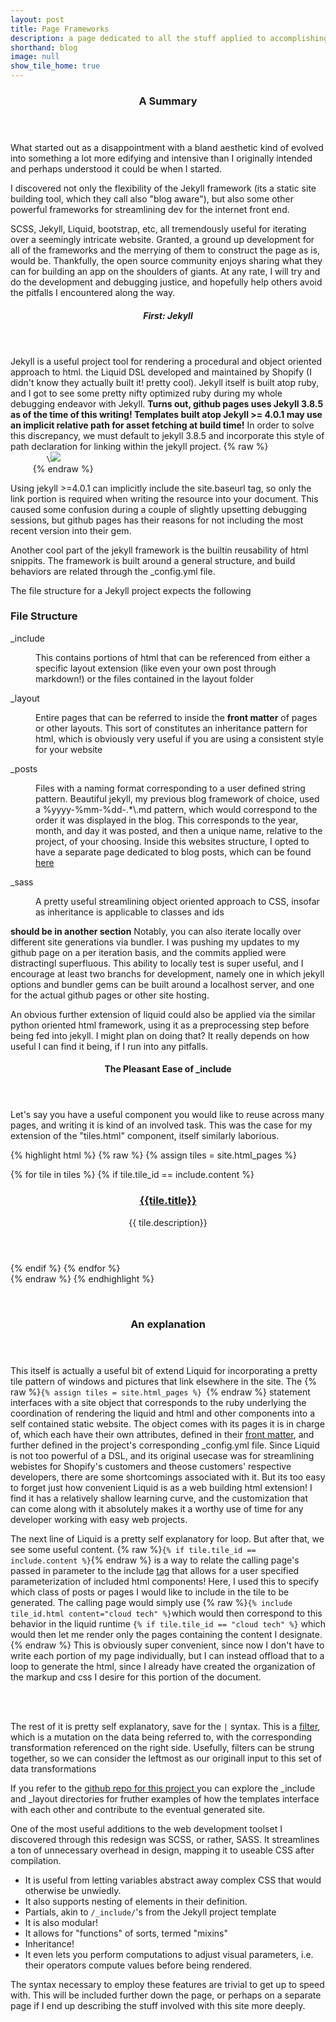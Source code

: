 ```yaml
---
layout: post
title: Page Frameworks
description: a page dedicated to all the stuff applied to accomplishing a more involved and hands on personal site
shorthand: blog
image: null
show_tile_home: true
---
```
















<div id="main">
	<section>
		<header class="major">
			<h3>A Summary</h3>
		</header>
	<p>What started out as a disappointment with a bland aesthetic kind of evolved into something a lot more edifying and intensive than I originally intended and perhaps understood it could be when I started.
	</p>
	<p>I discovered not only the flexibility of the Jekyll framework (its a static site building tool, which they call also "blog aware"), but also some other powerful frameworks for streamlining dev for the internet front end. 
	</p>
	<p> SCSS, Jekyll, Liquid, bootstrap, etc, all tremendously useful for iterating over a seemingly intricate website.  Granted, a ground up development for all of the frameworks and the merrying of them to construct the page as is, would be. Thankfully, the open source community enjoys sharing what they can for building an app on the shoulders of giants. At any rate, I will try and do the development and debugging justice, and hopefully help others avoid the pitfalls I encountered along the way. </p>
</section>
<section>
	<header class="major">
		<h5>First: Jekyll</h5>
	</header>
	<p> Jekyll is a useful project tool for rendering a procedural and object oriented approach to html. the Liquid DSL developed and maintained by Shopify (I didn't know they actually built it! pretty cool).  Jekyll itself is built atop ruby, and I got to see some pretty nifty optimized ruby during my whole debugging endeavor with Jekyll. <strong>Turns out, github pages uses Jekyll 3.8.5 as of the time of this writing! Templates built atop Jekyll >= 4.0.1 may use an implicit relative path for asset fetching at build time!</strong>
	In order to solve this discrepancy, we must default to jekyll 3.8.5 and incorporate this style of path declaration for linking within the jekyll project. 
	{% raw %}
	 <code>
	 	\<img src="{{ site.baseurl }} {% link assets/images/pic01.jpg %}" \/>
	 </code>
	{% endraw %}
</p>
<p>Using jekyll >=4.0.1 can implicitly include the site.baseurl tag, so only the link portion is required when writing the resource into your document.  This caused some confusion during a couple of slightly upsetting debugging sessions, but github pages has their reasons for not including the most recent version into their gem.
</p>
<p>Another cool part of the jekyll framework is the builtin reusability of html snippits.  The framework is built around a general structure, and build behaviors are related through the _config.yml file. </p>
<p>The file structure for a Jekyll project expects the following</p>
<div class="inner">
	<h3>File Structure</h3>
	<dl>
	<dt>_include</dt>
		<dd> 
			<p>This contains portions of html that can be referenced from either a specific layout extension (like even your own post through markdown!) or the files contained in the layout folder</p>
		</dd>
	<dt>_layout</dt>
	<dd>
		<p>Entire pages that can be referred to inside the <strong>front matter</strong> of pages or other layouts.  This sort of constitutes an inheritance pattern for html, which is obviously very useful if you are using a consistent style for your website </p>
	</dd>
	<dt>_posts</dt>
	<dd>
		<p>Files with a naming format corresponding to a user defined string pattern. Beautiful jekyll, my previous blog framework of choice, used a %yyyy-%mm-%dd-.*\.md pattern, which would correspond to the order it was displayed in the blog. This corresponds to the year, month, and day it was posted, and then a unique name, relative to the project, of your choosing.  Inside this websites structure, I opted to have a separate page dedicated to blog posts, which can be found <a href="{{ site.baseurl }}{% link all_posts.md %}">here</a></p>
	</dd>
	<dt>_sass</dt>
	<dd>
		<p>A pretty useful streamlining object oriented approach to CSS, insofar as inheritance is applicable to classes and ids</p>
	</dd>
</dl>
</div>
</section>
<section>
<p> <strong> should be in another section</strong> Notably, you can also iterate locally over different site generations via bundler. I was pushing my updates to my github page on a per iteration basis, and the commits applied were distractingl superfluous. This ability to locally test is super useful, and I encourage at least two branchs for development, namely one in which jekyll options and bundler gems can be built around a localhost server, 	and one for the actual github pages or other site hosting.</p>
<p>An obvious further extension of liquid could also be applied via the similar python oriented html framework, using it as a preprocessing step before being fed into jekyll.  I might plan on doing that? It really depends on how useful I can find it being, if I run into any pitfalls. </p>
</section>
<section>
	<header class="major">
		<h4>The Pleasant Ease of _include</h4>
	</header>
	<p>Let's say you have a useful component you would like to reuse across many pages, and writing it is kind of an involved task. This was the case for my extension of the "tiles.html" component, itself similarly laborious. </p>

{% highlight html %}
	{% raw %}
	{% assign tiles = site.html_pages %}
	<section id="one" class="tiles">
		{% for tile in tiles %}
		{% if tile.tile_id == include.content %}
		<article>
			<span class="image">
				<img src="{{ tile.image }}" alt="" />
			</span>
			<header class="major">
				<h3><a href="{{ tile.url | relative_url }}" class="link" >{{tile.title}}</a></h3>
				<p>{{ tile.description}}</p>
			</header>
		</article>
		{% endif %}
		{% endfor %}
	</section>
{% endraw %}
{% endhighlight %}
</section>
<br/>
<section>
	<div class="inner">
		<header class="main">
			<h3>An explanation</h3>
		</header>
		<p>This itself is actually a useful bit of extend Liquid for incorporating a pretty tile pattern of windows and pictures that link elsewhere in the site. The {% raw %}<code>{% assign tiles = site.html_pages %} </code>{% endraw %} statement interfaces with a site object that corresponds to the ruby underlying the coordination of rendering the liquid and html and other components into a self contained static website. The object comes with its pages it is in charge of, which each have their own attributes, defined in their <a  target="_blank" rel="noopener noreferrer"  href="https://jekyllrb.com/docs/front-matter/">front matter</a>, and further defined in the project's corresponding _config.yml file.  Since Liquid is not too powerful of a DSL, and its original usecase was for streamlining webistes for Shopify's customers and theose customers' respective developers, there are some shortcomings associated with it. But its too easy to forget just how convenient Liquid is as a web building html extension! I find it has a relatively shallow learning curve, and the customization that can come along with it absolutely makes it a worthy use of time for any developer working with easy web projects.</p>
		<p>The next line of Liquid is a pretty self explanatory for loop. But after that, we see some useful content. 
			{% raw %}<code>{% if tile.tile_id == include.content %}</code>{% endraw %} is a way to relate the calling page's passed in parameter to the include <a  target="_blank" rel="noopener noreferrer"  href="https://shopify.github.io/liquid/basics/introduction/#tags">tag</a> that allows for a user specified parameterization of included html components! Here, I used this to specify which class of posts or pages I would like to include in the tile to be generated. The calling page would simply use {% raw %}<code>{% include tile_id.html content="cloud tech" %}</code>which would then correspond to this behavior in the liquid runtime <code>{% if tile.tile_id == "cloud tech" %}</code> which would then let me render only the pages containing the content I designate.{% endraw %} This is obviously super convenient, since now I don't have to write each portion of my page individually, but I can instead offload that to a loop to generate the html, since I already have created the organization of the markup and css I desire for this portion of the document.</p>
			<br/>
			<br/>
			<p>The rest of it is pretty self explanatory, save for the <code>|</code> syntax.  This is a <a  rel="noopener noreferrer"  target="_blank"  href="https://shopify.github.io/liquid/basics/introduction/#filters">filter</a>, which is a mutation on the data being referred to, with the corresponding transformation referenced on the right side. Usefully, filters can be strung together, so we can consider the leftmost as our originall input to this set of data transformations</p>
			<p>If you refer to the <a  target="_blank" rel="noopener noreferrer" href="https://github.com/lhubbard01/lhubbard01.github.io">github repo for this project </a> you can explore the _include and _layout directories for fruther examples of how the templates interface with each other and contribute to the eventual generated site.</p>
		</div>
	</section>
	<section>
		<p>One of the most useful additions to the web development toolset I discovered through this redesign was SCSS, or rather, SASS. It streamlines a ton of unnecessary overhead in design, mapping it to useable CSS after compilation. </p>
		<ul>
			<li>It is useful from letting variables abstract away complex CSS that would otherwise be unwiedly.</li>
			<li> It also supports nesting of elements in their definition.</li>
			<li>Partials, akin to <code>/_include/</code>'s from the Jekyll project template</li>
			<li>It is also modular! </li>
			<li>It allows for "functions" of sorts, termed "mixins"</li>
			<li>Inheritance!</li>
			<li>It even lets you perform computations to adjust visual parameters, i.e. their operators compute values before being rendered.</li>
		</ul>
		<p>The syntax necessary to employ these features are trivial to get up to speed with. This will be included further down the page, or perhaps on a separate page if I end up describing the stuff involved with this site more deeply.</p>
	</section>
</div>